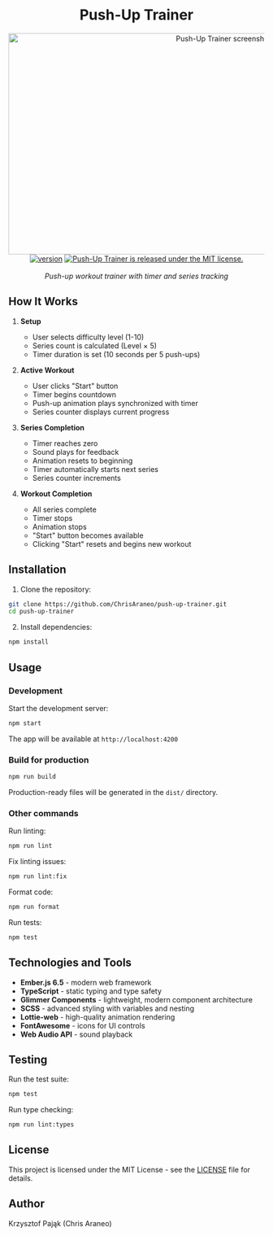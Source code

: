 <h1 align="center">Push-Up Trainer</h1>

<p align="center">
  <img src="https://raw.githubusercontent.com/ChrisAraneo/push-up-trainer/refs/heads/master/screenshot.png" alt="Push-Up Trainer screenshot" width="830px" height="435px"/>
  <br>
  <a href="https://github.com/ChrisAraneo/push-up-trainer/blob/master/package.json"><img src="https://img.shields.io/badge/version-v0.0.0-blue" alt="version"></a>
  <a href="https://github.com/ChrisAraneo/push-up-trainer/blob/master/LICENSE"><img src="https://img.shields.io/badge/license-MIT-blue.svg" alt="Push-Up Trainer is released under the MIT license."></a>
  <br>
  <br>
  <em>Push-up workout trainer with timer and series tracking</em>
  <br>
</p>

## How It Works

1. **Setup**
   - User selects difficulty level (1-10)
   - Series count is calculated (Level × 5)
   - Timer duration is set (10 seconds per 5 push-ups)

2. **Active Workout**
   - User clicks "Start" button
   - Timer begins countdown
   - Push-up animation plays synchronized with timer
   - Series counter displays current progress

3. **Series Completion**
   - Timer reaches zero
   - Sound plays for feedback
   - Animation resets to beginning
   - Timer automatically starts next series
   - Series counter increments

4. **Workout Completion**
   - All series complete
   - Timer stops
   - Animation stops
   - "Start" button becomes available
   - Clicking "Start" resets and begins new workout

## Installation

1. Clone the repository:
```bash
git clone https://github.com/ChrisAraneo/push-up-trainer.git
cd push-up-trainer
```

2. Install dependencies:
```bash
npm install
```

## Usage

### Development

Start the development server:
```bash
npm start
```

The app will be available at `http://localhost:4200`

### Build for production

```bash
npm run build
```

Production-ready files will be generated in the `dist/` directory.

### Other commands

Run linting:
```bash
npm run lint
```

Fix linting issues:
```bash
npm run lint:fix
```

Format code:
```bash
npm run format
```

Run tests:
```bash
npm test
```

## Technologies and Tools

- **Ember.js 6.5** - modern web framework
- **TypeScript** - static typing and type safety
- **Glimmer Components** - lightweight, modern component architecture
- **SCSS** - advanced styling with variables and nesting
- **Lottie-web** - high-quality animation rendering
- **FontAwesome** - icons for UI controls
- **Web Audio API** - sound playback

## Testing

Run the test suite:
```bash
npm test
```

Run type checking:
```bash
npm run lint:types
```

## License

This project is licensed under the MIT License - see the [LICENSE](LICENSE) file for details.

## Author

Krzysztof Pająk (Chris Araneo)
